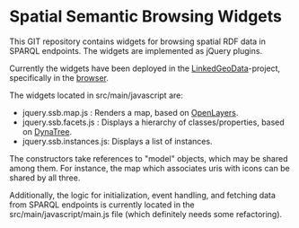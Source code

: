# Spatial Semantic Browsing Widgets
This GIT repository contains widgets for browsing spatial RDF data in SPARQL endpoints.
The widgets are implemented as jQuery plugins.

Currently the widgets have been deployed in the [LinkedGeoData](http://linkedgeodata.org/)-project, specifically in the [browser](http://browser.linkedgeodata.org). 
 
The widgets located in src/main/javascript are:
-  jquery.ssb.map.js      : Renders a map, based on [OpenLayers](http://openlayers.org/).
-  jquery.ssb.facets.js   : Displays a hierarchy of classes/properties, based on [DynaTree](http://code.google.com/p/dynatree/).
-  jquery.ssb.instances.js: Displays a list of instances.

The constructors take references to "model" objects, which may be shared among them.
For instance, the map which associates uris with icons can be shared by all three.

Additionally, the logic for initialization, event handling, and fetching data from SPARQL endpoints is currently located in the src/main/javascript/main.js file (which definitely needs some refactoring).
 